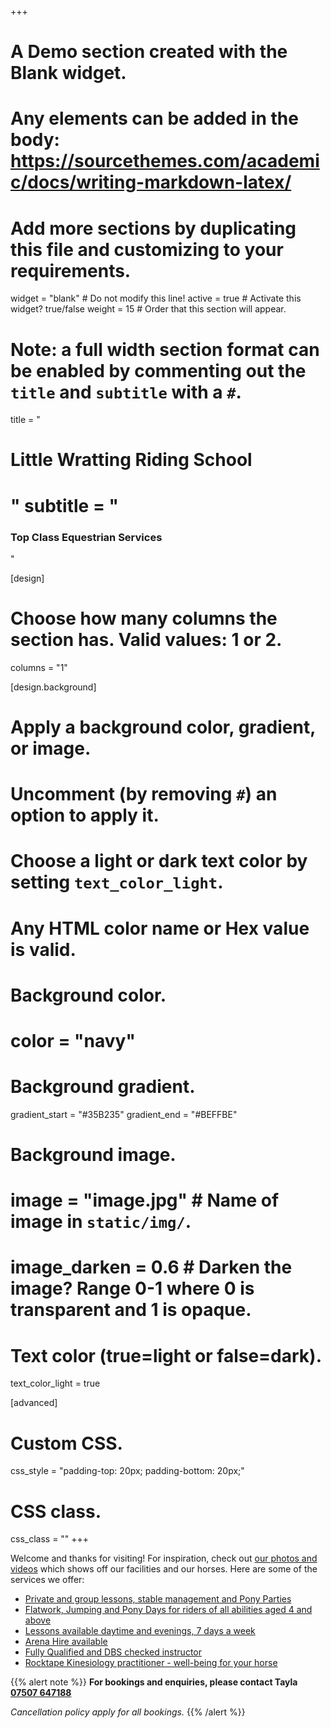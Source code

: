 +++
# A Demo section created with the Blank widget.
# Any elements can be added in the body: https://sourcethemes.com/academic/docs/writing-markdown-latex/
# Add more sections by duplicating this file and customizing to your requirements.

widget = "blank"  # Do not modify this line!
active = true  # Activate this widget? true/false
weight = 15  # Order that this section will appear.

# Note: a full width section format can be enabled by commenting out the `title` and `subtitle` with a `#`.
title = "<h1>Little Wratting Riding School<h1>"
subtitle = "<h3>Top Class Equestrian Services</h3>"

[design]
  # Choose how many columns the section has. Valid values: 1 or 2.
  columns = "1"

[design.background]
  # Apply a background color, gradient, or image.
  #   Uncomment (by removing `#`) an option to apply it.
  #   Choose a light or dark text color by setting `text_color_light`.
  #   Any HTML color name or Hex value is valid.

  # Background color.
  # color = "navy"

  # Background gradient.
  gradient_start = "#35B235"
  gradient_end = "#BEFFBE"

  # Background image.
  # image = "image.jpg"  # Name of image in `static/img/`.
  # image_darken = 0.6  # Darken the image? Range 0-1 where 0 is transparent and 1 is opaque.

  # Text color (true=light or false=dark).
  text_color_light = true

[advanced]
 # Custom CSS.
 css_style = "padding-top: 20px; padding-bottom: 20px;"

 # CSS class.
 css_class = ""
+++

Welcome and thanks for visiting! For inspiration, check out [our photos and videos](https://lwridingschool.co.uk/media) which shows off our facilities and our horses. Here are some of the services we offer:

- [Private and group lessons, stable management and Pony Parties](https://lwridingschool.co.uk/lessons/)
- [Flatwork, Jumping and Pony Days for riders of all abilities aged 4 and above](http://https://lwridingschool.co.uk/arena/)
- [Lessons available daytime and evenings, 7 days a week](https://https://lwridingschool.co.uk/prices/)
- [Arena Hire available](https://https://lwridingschool.co.uk/arena/)
- [Fully Qualified and DBS checked instructor](https://www.gov.uk/government/organisations/disclosure-and-barring-service)
- [Rocktape Kinesiology practitioner - well-being for your horse](https://lwridingschool.co.uk/rocktape/)

{{% alert note %}}
**For bookings and enquiries, please contact Tayla [07507 647188](tel://07507647188)**

*Cancellation policy apply for all bookings.*
{{% /alert %}}
